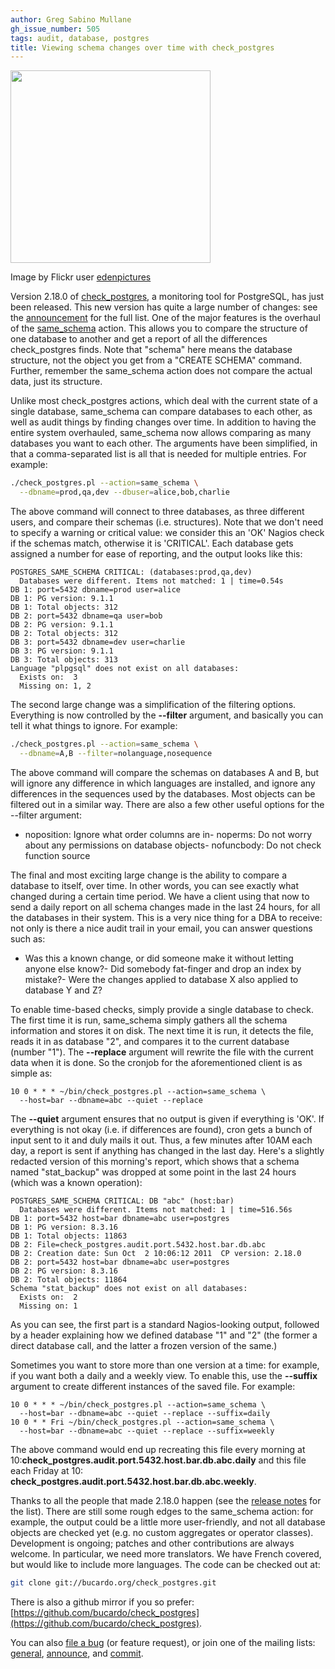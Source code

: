 ```yaml
---
author: Greg Sabino Mullane
gh_issue_number: 505
tags: audit, database, postgres
title: Viewing schema changes over time with check_postgres
---
```




<a href="/blog/2011/10/05/viewing-schema-changes-over-time-with/image-0-big.jpeg" onblur="try {parent.deselectBloggerImageGracefully();} catch(e) {}"><img alt="" border="0" id="BLOGGER_PHOTO_ID_5659427784859186034" src="/blog/2011/10/05/viewing-schema-changes-over-time-with/image-0.jpeg" style="cursor:pointer; cursor:hand;width: 320px; height: 308px;"/></a>

Image by Flickr user [edenpictures](http://www.flickr.com/photos/edenpictures/)

Version 2.18.0 of [check_postgres](http://bucardo.org/wiki/Check_postgres), a monitoring tool for PostgreSQL, has just been released. This new version has quite a large number of changes: see the [announcement](https://mail.endcrypt.com/pipermail/check_postgres-announce/2011-October/000027.html) for the full list. One of the major features is the overhaul of the [same_schema](http://bucardo.org/check_postgres/check_postgres.pl.html#same_schema) action. This allows you to compare the structure of one database to another and get a report of all the differences check_postgres finds. Note that "schema" here means the database structure, not the object you get from a "CREATE SCHEMA" command. Further, remember the same_schema action does not compare the actual data, just its structure.

Unlike most check_postgres actions, which deal with the current state of a single database, same_schema can compare databases to each other, as well as audit things by finding changes over time. In addition to having the entire system overhauled, same_schema now allows comparing as many databases you want to each other. The arguments have been simplified, in that a comma-separated list is all that is needed for multiple entries. For example:

```bash
./check_postgres.pl --action=same_schema \
  --dbname=prod,qa,dev --dbuser=alice,bob,charlie
```

The above command will connect to three databases, as three different users, and compare their schemas (i.e. structures). Note that we don't need to specify a warning or critical value: we consider this an 'OK' Nagios check if the schemas match, otherwise it is 'CRITICAL'. Each database gets assigned a number for ease of reporting, and the output looks like this:

```nohighlight
POSTGRES_SAME_SCHEMA CRITICAL: (databases:prod,qa,dev)
  Databases were different. Items not matched: 1 | time=0.54s 
DB 1: port=5432 dbname=prod user=alice
DB 1: PG version: 9.1.1
DB 1: Total objects: 312
DB 2: port=5432 dbname=qa user=bob
DB 2: PG version: 9.1.1
DB 2: Total objects: 312
DB 3: port=5432 dbname=dev user=charlie
DB 3: PG version: 9.1.1
DB 3: Total objects: 313
Language "plpgsql" does not exist on all databases:
  Exists on:  3
  Missing on: 1, 2
```

The second large change was a simplification of the filtering options. Everything is now controlled by the **--filter** argument, and basically you can tell it what things to ignore. For example:

```bash
./check_postgres.pl --action=same_schema \
  --dbname=A,B --filter=nolanguage,nosequence
```

The above command will compare the schemas on databases A and B, but will ignore any difference in which languages are installed, and ignore any differences in the sequences used by the databases. Most objects can be filtered out in a similar way. There are also a few other useful options for the --filter argument:

- noposition: Ignore what order columns are in- noperms: Do not worry about any permissions on database objects- nofuncbody: Do not check function source

The final and most exciting large change is the ability to compare a database to itself, over time. In other words, you can see exactly what changed during a certain time period. We have a client using that now to send a daily report on all schema changes made in the last 24 hours, for all the databases in their system. This is a very nice thing for a DBA to receive: not only is there a nice audit trail in your email, you can answer questions such as:

- Was this a known change, or did someone make it without letting anyone else know?- Did somebody fat-finger and drop an index by mistake?- Were the changes applied to database X also applied to database Y and Z?

To enable time-based checks, simply provide a single database to check. The first time it is run, same_schema simply gathers all the schema information and stores it on disk. The next time it is run, it detects the file, reads it in as database "2", and compares it to the current database (number "1"). The **--replace** argument will rewrite the file with the current data when it is done. So the cronjob for the aforementioned client is as simple as:

```nohighlight
10 0 * * * ~/bin/check_postgres.pl --action=same_schema \
  --host=bar --dbname=abc --quiet --replace
```

The **--quiet** argument ensures that no output is given if everything is 'OK'. If everything is not okay (i.e. if differences are found), cron gets a bunch of input sent to it and duly mails it out. Thus, a few minutes after 10AM each day, a report is sent if anything has changed in the last day. Here's a slightly redacted version of this morning's report, which shows that a schema named "stat_backup" was dropped at some point in the last 24 hours (which was a known operation):

```nohighlight
POSTGRES_SAME_SCHEMA CRITICAL: DB "abc" (host:bar)
  Databases were different. Items not matched: 1 | time=516.56s
DB 1: port=5432 host=bar dbname=abc user=postgres
DB 1: PG version: 8.3.16
DB 1: Total objects: 11863
DB 2: File=check_postgres.audit.port.5432.host.bar.db.abc
DB 2: Creation date: Sun Oct  2 10:06:12 2011  CP version: 2.18.0
DB 2: port=5432 host=bar dbname=abc user=postgres
DB 2: PG version: 8.3.16
DB 2: Total objects: 11864
Schema "stat_backup" does not exist on all databases:
  Exists on:  2
  Missing on: 1
```

As you can see, the first part is a standard Nagios-looking output, followed by a header explaining how we defined database "1" and "2" (the former a direct database call, and the latter a frozen version of the same.)

Sometimes you want to store more than one version at a time: for example, if you want both a daily and a weekly view. To enable this, use the **--suffix** argument to create different instances of the saved file. For example:

```nohighlight
10 0 * * * ~/bin/check_postgres.pl --action=same_schema \
  --host=bar --dbname=abc --quiet --replace --suffix=daily
10 0 * * Fri ~/bin/check_postgres.pl --action=same_schema \
  --host=bar --dbname=abc --quiet --replace --suffix=weekly
```

The above command would end up recreating this file every morning at 10:**check_postgres.audit.port.5432.host.bar.db.abc.daily** and this file each Friday at 10: **check_postgres.audit.port.5432.host.bar.db.abc.weekly**.

Thanks to all the people that made 2.18.0 happen (see the [release notes](https://mail.endcrypt.com/pipermail/check_postgres-announce/2011-October/000027.html) for the list). There are still some rough edges to the same_schema action: for example, the output could be a little more user-friendly, and not all database objects are checked yet (e.g. no custom aggregates or operator classes). Development is ongoing; patches and other contributions are always welcome. In particular, we need more translators. We have French covered, but would like to include more languages. The code can be checked out at:

```bash
git clone git://bucardo.org/check_postgres.git
```

There is also a github mirror if you so prefer: [https://github.com/bucardo/check_postgres](https://github.com/bucardo/check_postgres).

You can also [file a bug](http://bucardo.org/bugzilla) (or feature request), or join one of the mailing lists: [general](https://mail.endcrypt.com/mailman/listinfo/check_postgres), [announce](https://mail.endcrypt.com/mailman/listinfo/check_postgres-announce), and [commit](https://mail.endcrypt.com/mailman/listinfo/check_postgres-commit).


